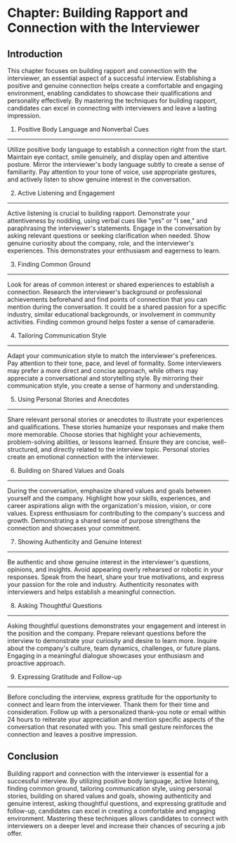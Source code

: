 Chapter: Building Rapport and Connection with the Interviewer
=============================================================

Introduction
------------

This chapter focuses on building rapport and connection with the interviewer, an essential aspect of a successful interview. Establishing a positive and genuine connection helps create a comfortable and engaging environment, enabling candidates to showcase their qualifications and personality effectively. By mastering the techniques for building rapport, candidates can excel in connecting with interviewers and leave a lasting impression.

1. Positive Body Language and Nonverbal Cues
--------------------------------------------

Utilize positive body language to establish a connection right from the start. Maintain eye contact, smile genuinely, and display open and attentive posture. Mirror the interviewer's body language subtly to create a sense of familiarity. Pay attention to your tone of voice, use appropriate gestures, and actively listen to show genuine interest in the conversation.

2. Active Listening and Engagement
----------------------------------

Active listening is crucial to building rapport. Demonstrate your attentiveness by nodding, using verbal cues like "yes" or "I see," and paraphrasing the interviewer's statements. Engage in the conversation by asking relevant questions or seeking clarification when needed. Show genuine curiosity about the company, role, and the interviewer's experiences. This demonstrates your enthusiasm and eagerness to learn.

3. Finding Common Ground
------------------------

Look for areas of common interest or shared experiences to establish a connection. Research the interviewer's background or professional achievements beforehand and find points of connection that you can mention during the conversation. It could be a shared passion for a specific industry, similar educational backgrounds, or involvement in community activities. Finding common ground helps foster a sense of camaraderie.

4. Tailoring Communication Style
--------------------------------

Adapt your communication style to match the interviewer's preferences. Pay attention to their tone, pace, and level of formality. Some interviewers may prefer a more direct and concise approach, while others may appreciate a conversational and storytelling style. By mirroring their communication style, you create a sense of harmony and understanding.

5. Using Personal Stories and Anecdotes
---------------------------------------

Share relevant personal stories or anecdotes to illustrate your experiences and qualifications. These stories humanize your responses and make them more memorable. Choose stories that highlight your achievements, problem-solving abilities, or lessons learned. Ensure they are concise, well-structured, and directly related to the interview topic. Personal stories create an emotional connection with the interviewer.

6. Building on Shared Values and Goals
--------------------------------------

During the conversation, emphasize shared values and goals between yourself and the company. Highlight how your skills, experiences, and career aspirations align with the organization's mission, vision, or core values. Express enthusiasm for contributing to the company's success and growth. Demonstrating a shared sense of purpose strengthens the connection and showcases your commitment.

7. Showing Authenticity and Genuine Interest
--------------------------------------------

Be authentic and show genuine interest in the interviewer's questions, opinions, and insights. Avoid appearing overly rehearsed or robotic in your responses. Speak from the heart, share your true motivations, and express your passion for the role and industry. Authenticity resonates with interviewers and helps establish a meaningful connection.

8. Asking Thoughtful Questions
------------------------------

Asking thoughtful questions demonstrates your engagement and interest in the position and the company. Prepare relevant questions before the interview to demonstrate your curiosity and desire to learn more. Inquire about the company's culture, team dynamics, challenges, or future plans. Engaging in a meaningful dialogue showcases your enthusiasm and proactive approach.

9. Expressing Gratitude and Follow-up
-------------------------------------

Before concluding the interview, express gratitude for the opportunity to connect and learn from the interviewer. Thank them for their time and consideration. Follow up with a personalized thank-you note or email within 24 hours to reiterate your appreciation and mention specific aspects of the conversation that resonated with you. This small gesture reinforces the connection and leaves a positive impression.

Conclusion
----------

Building rapport and connection with the interviewer is essential for a successful interview. By utilizing positive body language, active listening, finding common ground, tailoring communication style, using personal stories, building on shared values and goals, showing authenticity and genuine interest, asking thoughtful questions, and expressing gratitude and follow-up, candidates can excel in creating a comfortable and engaging environment. Mastering these techniques allows candidates to connect with interviewers on a deeper level and increase their chances of securing a job offer.
